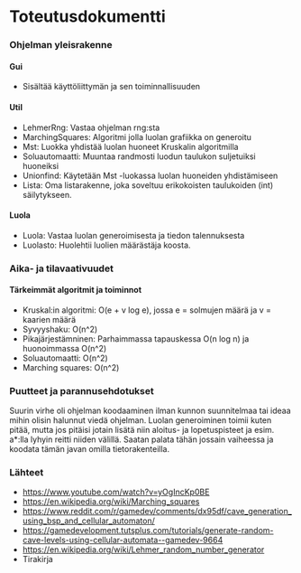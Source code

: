 # Toteutusdokumentti

### Ohjelman yleisrakenne

#### Gui
* Sisältää käyttöliittymän ja sen toiminnallisuuden

#### Util
* LehmerRng: Vastaa ohjelman rng:sta  
* MarchingSquares: Algoritmi jolla luolan grafiikka on generoitu
* Mst: Luokka yhdistää luolan huoneet Kruskalin algoritmilla
* Soluautomaatti: Muuntaa randmosti luodun taulukon suljetuiksi huoneiksi
* Unionfind: Käytetään Mst -luokassa luolan huoneiden yhdistämiseen 
* Lista: Oma listarakenne, joka soveltuu erikokoisten taulukoiden (int) säilytykseen.
  
#### Luola
* Luola: Vastaa luolan generoimisesta ja tiedon talennuksesta  
* Luolasto: Huolehtii luolien määrästäja koosta.

### Aika- ja tilavaativuudet

#### Tärkeimmät algoritmit ja toiminnot
* Kruskal:in algoritmi: O(e + v log e), jossa e = solmujen määrä ja v = kaarien määrä
* Syvyyshaku: O(n^2)
* Pikajärjestämninen: Parhaimmassa tapauskessa O(n log n) ja huonoimmassa O(n^2)
* Soluautomaatti: O(n^2)
* Marching squares: O(n^2)

### Puutteet ja parannusehdotukset

Suurin virhe oli ohjelman koodaaminen ilman kunnon suunnitelmaa tai ideaa mihin olisin halunnut viedä ohjelman. Luolan generoiminen toimii kuten pitää, mutta jos pitäisi jotain lisätä niin aloitus- ja  lopetuspisteet ja esim. a*:lla lyhyin reitti niiden välillä. Saatan palata tähän jossain vaiheessa ja koodata tämän javan omilla tietorakenteilla. 

### Lähteet
- https://www.youtube.com/watch?v=yOgIncKp0BE
- https://en.wikipedia.org/wiki/Marching_squares
- https://www.reddit.com/r/gamedev/comments/dx95df/cave_generation_using_bsp_and_cellular_automaton/
- https://gamedevelopment.tutsplus.com/tutorials/generate-random-cave-levels-using-cellular-automata--gamedev-9664
- https://en.wikipedia.org/wiki/Lehmer_random_number_generator
- Tirakirja

